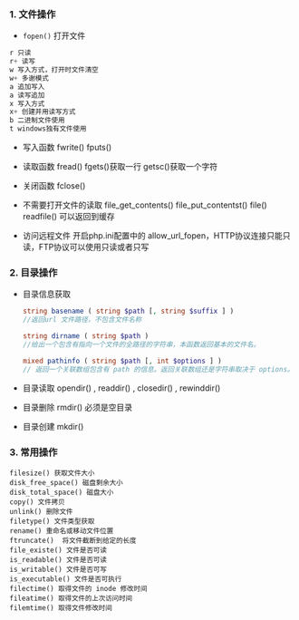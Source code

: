 ### 1. 文件操作
- `fopen()` 打开文件
```php
r 只读
r+ 读写
w 写入方式，打开时文件清空
w+ 多谢模式
a 追加写入
a 读写追加
x 写入方式
x+ 创建并用读写方式
b 二进制文件使用
t windows独有文件使用
```
- 写入函数  fwrite() fputs()
- 读取函数 fread() fgets()获取一行 getsc()获取一个字符
- 关闭函数 fclose()

- 不需要打开文件的读取
  file_get_contents()
  file_put_contentst()
  file()
  readfile() 可以返回到缓存

- 访问远程文件
  开启php.ini配置中的 allow_url_fopen，HTTP协议连接只能只读，FTP协议可以使用只读或者只写



### 2. 目录操作
- 目录信息获取
  ```php
  string basename ( string $path [, string $suffix ] )
  //返回url 文件路径，不包含文件名称

  string dirname ( string $path )
  //给出一个包含有指向一个文件的全路径的字符串，本函数返回基本的文件名。

  mixed pathinfo ( string $path [, int $options ] )
  // 返回一个关联数组包含有 path 的信息。返回关联数组还是字符串取决于 options。
  ```
- 目录读取
  opendir() , readdir() , closedir() , rewinddir()

- 目录删除
  rmdir() 必须是空目录
- 目录创建
  mkdir() 

### 3. 常用操作
    filesize() 获取文件大小
    disk_free_space() 磁盘剩余大小
    disk_total_space() 磁盘大小
    copy() 文件拷贝
    unlink() 删除文件
    filetype() 文件类型获取
    rename() 重命名或移动文件位置
    ftruncate()  将文件截断到给定的长度
    file_existe() 文件是否可读
    is_readable() 文件是否可读
    is_writable() 文件是否可写
    is_executable() 文件是否可执行
    filectime() 取得文件的 inode 修改时间
    fileatime() 取得文件的上次访问时间
    filemtime() 取得文件修改时间